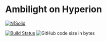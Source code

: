 # Ambilight on Hyperion

[![N|Solid](https://bitbucket.org/Vteselkin/ambilight/raw/8fef3fe736072ae82a785db1c3afc21764fc6980/git/logo.jpg)](https://nodesource.com/products/nsolid)

[![Build Status](https://travis-ci.org/VTeselkin/ambilight.svg?branch=master)](https://travis-ci.org/joemccann/dillinger) ![GitHub code size in bytes](https://img.shields.io/github/languages/code-size/badges/shields.svg)
